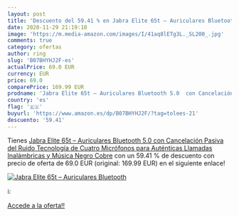 ```yaml
---
layout: post
title: 'Descuento del 59.41 % en Jabra Elite 65t – Auriculares Bluetooth '
date: 2020-11-29 21:19:10
image: 'https://m.media-amazon.com/images/I/41aq8lETg3L._SL200_.jpg'
comments: true
category: ofertas
author: ring
slug: 'B07BHYHJ2F-es'
actualPrice: 69.0 EUR
currency: EUR
price: 69.0
comparePrice: 169.99 EUR
prodname: 'Jabra Elite 65t – Auriculares Bluetooth 5.0  con Cancelación Pasiva del Ruido  Tecnología de Cuatro Micrófonos para Auténticas Llamadas Inalámbricas y Música  Negro Cobre'
country: 'es'
flag: '🇪🇸'
buyurl: 'https://www.amazon.es/dp/B07BHYHJ2F/?tag=tolees-21'
descuento: '59.41'
---
```


Tienes [Jabra Elite 65t – Auriculares Bluetooth 5.0  con Cancelación Pasiva del Ruido  Tecnología de Cuatro Micrófonos para Auténticas Llamadas Inalámbricas y Música  Negro Cobre](https://www.amazon.es/dp/B07BHYHJ2F/?tag=tolees-21) con un 59.41 % de descuento con precio de oferta de 69.0 EUR (original: 169.99 EUR) en el siguiente enlace!

[![Jabra Elite 65t – Auriculares Bluetooth ](https://m.media-amazon.com/images/I/41aq8lETg3L._SL200_.jpg)](https://www.amazon.es/dp/B07BHYHJ2F/?tag=tolees-21)

ℹ️:


[Accede a la oferta!!](https://www.amazon.es/dp/B07BHYHJ2F/?tag=tolees-21)
